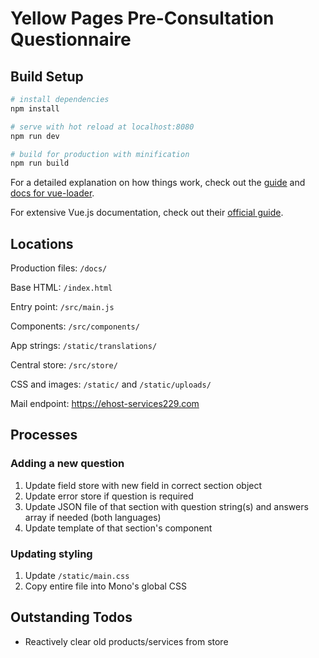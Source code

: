 # Yellow Pages Pre-Consultation Questionnaire

## Build Setup

``` bash
# install dependencies
npm install

# serve with hot reload at localhost:8080
npm run dev

# build for production with minification
npm run build
```

For a detailed explanation on how things work, check out the [guide](http://vuejs-templates.github.io/webpack/) and [docs for vue-loader](http://vuejs.github.io/vue-loader).

For extensive Vue.js documentation, check out their [official guide](https://vuejs.org/).


## Locations

Production files: `/docs/`

Base HTML: `/index.html`

Entry point: `/src/main.js`

Components: `/src/components/`

App strings: `/static/translations/`

Central store: `/src/store/`

CSS and images: `/static/` and `/static/uploads/`

Mail endpoint: https://ehost-services229.com


## Processes

### Adding a new question
1. Update field store with new field in correct section object
2. Update error store if question is required
2. Update JSON file of that section with question string(s) and answers array if needed (both languages)
3. Update template of that section's component

### Updating styling
1. Update `/static/main.css`
2. Copy entire file into Mono's global CSS


## Outstanding Todos
- Reactively clear old products/services from store
